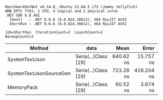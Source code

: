 ```

BenchmarkDotNet v0.14.0, Ubuntu 22.04.5 LTS (Jammy Jellyfish)
AMD EPYC 7763, 1 CPU, 4 logical and 2 physical cores
.NET SDK 8.0.401
  [Host]   : .NET 8.0.8 (8.0.824.36612), X64 RyuJIT AVX2
  ShortRun : .NET 8.0.8 (8.0.824.36612), X64 RyuJIT AVX2

Job=ShortRun  IterationCount=3  LaunchCount=1  
WarmupCount=3  

```
| Method                  | data                 | Mean      | Error      | StdDev    | Min       | Max       | Gen0   | Allocated |
|------------------------ |--------------------- |----------:|-----------:|----------:|----------:|----------:|-------:|----------:|
| SystemTextJson          | Seria(...)Class [29] | 640.62 ns |  15.757 ns |  0.864 ns | 640.09 ns | 641.61 ns | 0.0038 |     392 B |
| SystemTextJsonSourceGen | Seria(...)Class [29] | 723.28 ns | 416.204 ns | 22.814 ns | 710.07 ns | 749.62 ns | 0.0048 |     464 B |
| MemoryPack              | Seria(...)Class [29] |  60.52 ns |   3.674 ns |  0.201 ns |  60.32 ns |  60.73 ns | 0.0014 |     120 B |
